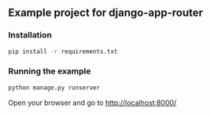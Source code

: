 ## Example project for django-app-router

### Installation
```bash
pip install -r requirements.txt
```

### Running the example
```bash
python manage.py runserver
```
Open your browser and go to [http://localhost:8000/](http://localhost:8000/)